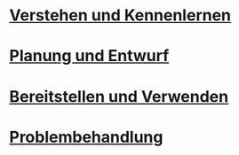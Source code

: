# [Verstehen und Kennenlernen](/understand-explore/what-is-ata)
# [Planung und Entwurf](/plan-design/ata-architecture)
# [Bereitstellen und Verwenden](/deploy-use/preinstall-ata)
# [Problembehandlung](/troubleshoot/troubleshooting-ata-known-errors)


<!--HONumber=Jun16_HO4-->


